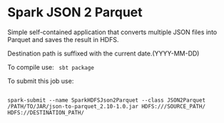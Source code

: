 # Spark JSON 2 Parquet

Simple self-contained application that converts multiple JSON files into Parquet and saves the result in HDFS.

Destination path is suffixed with the current date.(YYYY-MM-DD)


To compile use:
<code>
sbt package
</code>

To submit this job use:

<code>
spark-submit --name SparkHDFSJson2Parquet --class JSON2Parquet  /PATH/TO/JAR/json-to-parquet_2.10-1.0.jar HDFS:///SOURCE_PATH/ HDFS://DESTINATION_PATH/
</code>
